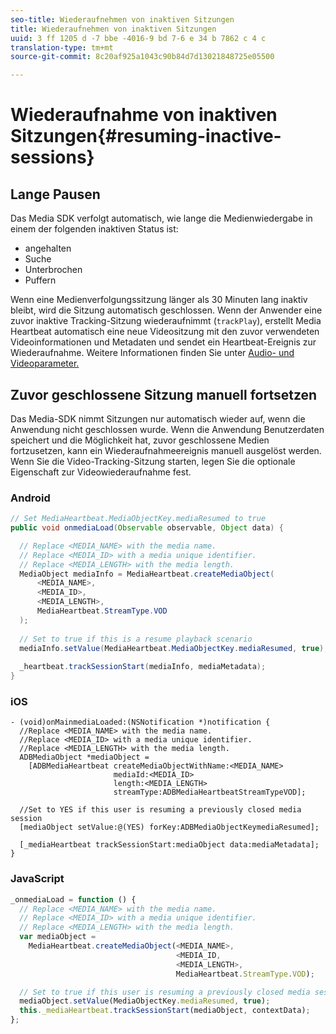 ```yaml
---
seo-title: Wiederaufnehmen von inaktiven Sitzungen
title: Wiederaufnehmen von inaktiven Sitzungen
uuid: 3 ff 1205 d -7 bbe -4016-9 bd 7-6 e 34 b 7862 c 4 c
translation-type: tm+mt
source-git-commit: 8c20af925a1043c90b84d7d13021848725e05500

---
```



# Wiederaufnahme von inaktiven Sitzungen{#resuming-inactive-sessions}

## Lange Pausen

Das Media SDK verfolgt automatisch, wie lange die Medienwiedergabe in einem der folgenden inaktiven Status ist:

* angehalten
* Suche
* Unterbrochen
* Puffern

Wenn eine Medienverfolgungssitzung länger als 30 Minuten lang inaktiv bleibt, wird die Sitzung automatisch geschlossen. Wenn der Anwender eine zuvor inaktive Tracking-Sitzung wiederaufnimmt (`trackPlay`), erstellt Media Heartbeat automatisch eine neue Videositzung mit den zuvor verwendeten Videoinformationen und Metadaten und sendet ein Heartbeat-Ereignis zur Wiederaufnahme. Weitere Informationen finden Sie unter [Audio- und Videoparameter.](../../metrics-and-metadata/audio-video-parameters.md)

## Zuvor geschlossene Sitzung manuell fortsetzen

Das Media-SDK nimmt Sitzungen nur automatisch wieder auf, wenn die Anwendung nicht geschlossen wurde. Wenn die Anwendung Benutzerdaten speichert und die Möglichkeit hat, zuvor geschlossene Medien fortzusetzen, kann ein Wiederaufnahmeereignis manuell ausgelöst werden. Wenn Sie die Video-Tracking-Sitzung starten, legen Sie die optionale Eigenschaft zur Videowiederaufnahme fest.

### Android

```java
// Set MediaHeartbeat.MediaObjectKey.mediaResumed to true 
public void onmediaLoad(Observable observable, Object data) { 

  // Replace <MEDIA_NAME> with the media name. 
  // Replace <MEDIA_ID> with a media unique identifier. 
  // Replace <MEDIA_LENGTH> with the media length.  
  MediaObject mediaInfo = MediaHeartbeat.createMediaObject(  
      <MEDIA_NAME>,  
      <MEDIA_ID>,  
      <MEDIA_LENGTH>,  
      MediaHeartbeat.StreamType.VOD 
  ); 
   
  // Set to true if this is a resume playback scenario 
  mediaInfo.setValue(MediaHeartbeat.MediaObjectKey.mediaResumed, true);
   
  _heartbeat.trackSessionStart(mediaInfo, mediaMetadata); 
}
```

### iOS

```
- (void)onMainmediaLoaded:(NSNotification *)notification { 
  //Replace <MEDIA_NAME> with the media name. 
  //Replace <MEDIA_ID> with a media unique identifier. 
  //Replace <MEDIA_LENGTH> with the media length.     
  ADBMediaObject *mediaObject =  
    [ADBMediaHeartbeat createMediaObjectWithName:<MEDIA_NAME> 
                       mediaId:<MEDIA_ID> 
                       length:<MEDIA_LENGTH> 
                       streamType:ADBMediaHeartbeatStreamTypeVOD]; 

  //Set to YES if this user is resuming a previously closed media session 
  [mediaObject setValue:@(YES) forKey:ADBMediaObjectKeymediaResumed];

  [_mediaHeartbeat trackSessionStart:mediaObject data:mediaMetadata]; 
} 
```

### JavaScript

```js
_onmediaLoad = function () { 
  // Replace <MEDIA_NAME> with the media name. 
  // Replace <MEDIA_ID> with a media unique identifier. 
  // Replace <MEDIA_LENGTH> with the media length.  
  var mediaObject =  
    MediaHeartbeat.createMediaObject(<MEDIA_NAME>,  
                                     <MEDIA_ID,  
                                     <MEDIA_LENGTH>,  
                                     MediaHeartbeat.StreamType.VOD);

  // Set to true if this user is resuming a previously closed media session 
  mediaObject.setValue(MediaObjectKey.mediaResumed, true); 
  this._mediaHeartbeat.trackSessionStart(mediaObject, contextData); 
};
```

